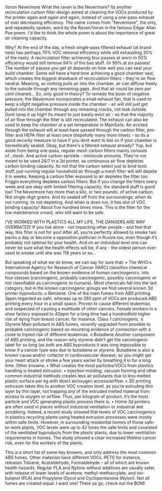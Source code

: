 Voron Nevermore 
What the raven is the Nevermore? Its another recirculation carbon filter design aimed at cleaning the VOCs produced by the printer again and again and again, instead of using a one-pass exhaust of ever decreasing efficiency. The name comes from "Nevermore", the only, and repeatedly spoken, word by the Raven/Voron in the famous Edgar Allan Poe poem. 
I'd like to think the whole poem is about the importance of great air cleaning capacity.

Why?
At the end of the day, a fresh single-pass filtered exhaust (at brand new) has perhaps 70% VOC removal efficiency while still exhausting 30% of the nasty. A recirculation filter achieving four passes at worn-in 50% efficiency would still remove 94% of the bas stuff. Or 99% at six passes! The number of passes you get all depends on how well you can seal your build chamber.
Some will have a hard time achieving a good chamber seal, which creates the biggest drawback of recirculation filters - they're air flow neutral. Meaning, as nothing pulls air into the chamber, air can diffuse freely to the outside through any remaining gaps. And that air could be zero per cent cleaned... 
So, only good in theory?
To remedy the boon of negative pressure, the Nevermore incorporates a small exhaust fan, that is used to keep a slight negative pressure inside the chamber - air will still just get pulled _into_ the chamber through any remaning cracks, not leak outside. Dont ramp it up high! Its meant to just barely evict air - so that the majority of air flow through the filter is still recirculated. The exhaust can also be used to keep the chamber at a set temperature in MainSails. 
Air evicted through the exhaust will at least have passed through the carbon filter, pre-filter and HEPA filter at least once (hopefully many more times) - so its a good security measure to have if you dont want to bet on if your chamber is hermetically sealed.
Okay, but there's a filtered exhaust already?
Yup, but aside from being one-pass, regular mesh carbon filters mainly consists of...mesh. And active carbon sprinkle - miniscule amounts. They're not meant to be used 24/7 in a 3d printer, as continuous air flow depletes carbon binding capacity. Its not that the carbon select just to bind toxic stuff, just running regular household air through a mesh filter will still depete it in weeks. Keeping a carbon filter exposed to air depletes the filter too. Friggin everything depletes carbon filters. But if you change the filters every week and are okay with limited filtering capacity, the standard stuff is good too!
The Nevermore has more than a kilo, or two pounds, of active carbon. Not single-digit grams. And its sealed off from the surroundings; when its not running, its not depleting. And when is does run, it has alot of VOC binding capacity! About five hundred times more. This is the filter for the low maintenence crowd, who still want to be safe.
 
I’VE WORKED WITH PLASTICS ALL MY LIFE, THE DANGERS ARE WAY OVERRATED!
If you live alone - not impacting other people – and feel that way, this filter is not for you! After all, you’re perfectly allowed to smoke two packs a day or become a opposition politician in Russia too, even though it’s probably not optimal for your health. And on an individual level one can never be sure what the health effects will be, if any - the oldest person ever used to smoke until she was 118 years or so…

But speaking of what we do know, we can say for sure that:
• The WHO:s International Agency for Research of Cancer (IARC) classifies chemical compounds based on the known evidence of human carcinogenics, into four classes (carcinogenic, probably carcinogenic, possibly carcinogenic or not classifiable as carcinogenic to humans). Most chemicals fall into the last category, but in the known carcinogenic groups we find several known 3d printer byproducts:
o Benzene.
One of the main fumes from ABS printing. 3ppm regarded as safe, whereas up to 280 ppm of VOCs are produced ABS printing every hour in a small space. Proven to cause different leukemias, and suspected of causing a multitude of other cancers. Female workers in a shoe factory exposed to 40ppm for a long time had a hundredfold higher risk of dying from breast cancer, for instance. Class 1 carcinogenic.
o Styrene
Main pollutant in ABS fumes, recently upgraded from possible to probable carcinogenic based on mounting evidence of connection with a close to tripled risk of different leukemias.
o Butadiene
Another component of ABS printing, and the reason why styrene didn’t get the carcinogenic label for so long (as both are ABS byproducts it was long impossible to know if a cancer type was due to butadiene or styrene. Butadiene is also a known cause and/or cofactor in cardiovascular disease, so you might get your heart attack or stroke a few years earlier by breathing it in for a long time.
Other knowns:
• What creates the most particles/VOCs from plastics handling is heated extrusion.
• Injection molding, vacuum forming and other common industrial methods creates less air pollutants due to less melted plastic surface per kg with direct air/oxygen access/airflow.
• 3D printing extrusion takes this to another VOC creation level, as you’re extruding thin layer by thin layer, not trapping any of the extruded melted material from access to oxygen or airflow. Thus, per kilogram of product, it’s the most particle and VOC generating plastic process there is.
• Home 3d printers are often used in places without industrial ventilation or industrial wet scrubbing. Indeed, a recent study showed that levels of VOC carcinogenics in plastics recycling plants using heated extrusion processes were mostly within safe limits. However, in surrounding residential homes of those safe-to-work plants, VOC levels were up to 42 times the safe limits and consisted of the ventilated byproducts from the plastic plants, due to lower ventilation requirements in homes. The study showed a clear increased lifetime cancer risk, even for the workers of the plants.

This is a short list of some key knowns, and only address the most common ABS fumes. Other materials have different VOCs. PETG for instance, releases Toluene, Acetaldehyde, Formaldehyde – all of which are known health hazards. Regular PLA and Nylons without additives are usually safer, with release of lower levels of acetone, methyl-methacrylate, and iso-butanol (PLA) and Propylene Glycol and Cyclopentanone (Nylon). Not all fumes are created equal.
I want one!
There ya go, check out the BOM!
